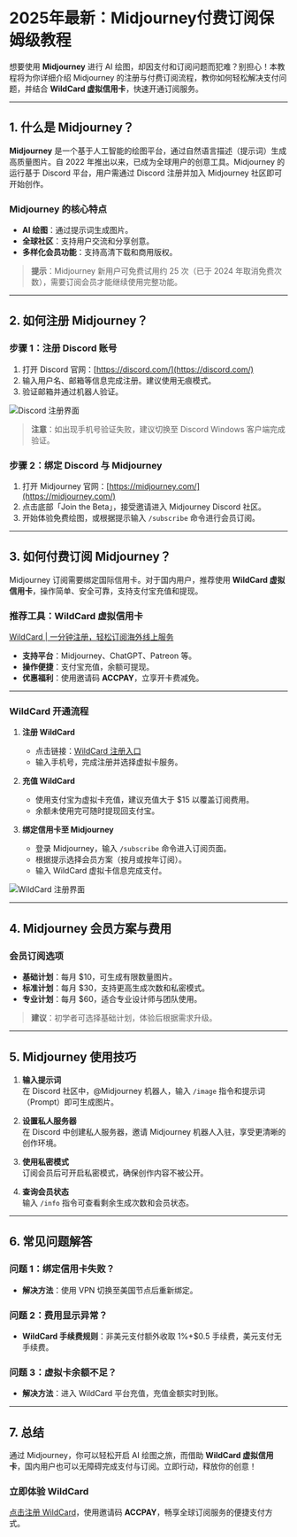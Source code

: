 # 2025年最新：Midjourney付费订阅保姆级教程

想要使用 **Midjourney** 进行 AI 绘图，却因支付和订阅问题而犯难？别担心！本教程将为你详细介绍 Midjourney 的注册与付费订阅流程，教你如何轻松解决支付问题，并结合 **WildCard 虚拟信用卡**，快速开通订阅服务。

---

## 1. 什么是 Midjourney？

**Midjourney** 是一个基于人工智能的绘图平台，通过自然语言描述（提示词）生成高质量图片。自 2022 年推出以来，已成为全球用户的创意工具。Midjourney 的运行基于 Discord 平台，用户需通过 Discord 注册并加入 Midjourney 社区即可开始创作。

### Midjourney 的核心特点
- **AI 绘图**：通过提示词生成图片。
- **全球社区**：支持用户交流和分享创意。
- **多样化会员功能**：支持高清下载和商用版权。

> **提示**：Midjourney 新用户可免费试用约 25 次（已于 2024 年取消免费次数），需要订阅会员才能继续使用完整功能。

---

## 2. 如何注册 Midjourney？

### 步骤 1：注册 Discord 账号
1. 打开 Discord 官网：[https://discord.com/](https://discord.com/)
2. 输入用户名、邮箱等信息完成注册。建议使用无痕模式。
3. 验证邮箱并通过机器人验证。

![Discord 注册界面](https://xinyuweb.oss-cn-beijing.aliyuncs.com/img2024/202402290017467.png)

> **注意**：如出现手机号验证失败，建议切换至 Discord Windows 客户端完成验证。

### 步骤 2：绑定 Discord 与 Midjourney
1. 打开 Midjourney 官网：[https://midjourney.com/](https://midjourney.com/)
2. 点击底部「Join the Beta」，接受邀请进入 Midjourney Discord 社区。
3. 开始体验免费绘图，或根据提示输入 `/subscribe` 命令进行会员订阅。

---

## 3. 如何付费订阅 Midjourney？

Midjourney 订阅需要绑定国际信用卡。对于国内用户，推荐使用 **WildCard 虚拟信用卡**，操作简单、安全可靠，支持支付宝充值和提现。

### 推荐工具：WildCard 虚拟信用卡
[WildCard | 一分钟注册，轻松订阅海外线上服务](https://bit.ly/bewildcard)

- **支持平台**：Midjourney、ChatGPT、Patreon 等。
- **操作便捷**：支付宝充值，余额可提现。
- **优惠福利**：使用邀请码 **ACCPAY**，立享开卡费减免。

---

### WildCard 开通流程

1. **注册 WildCard**
   - 点击链接：[WildCard 注册入口](https://bit.ly/bewildcard)
   - 输入手机号，完成注册并选择虚拟卡服务。

2. **充值 WildCard**
   - 使用支付宝为虚拟卡充值，建议充值大于 $15 以覆盖订阅费用。
   - 余额未使用完可随时提现回支付宝。

3. **绑定信用卡至 Midjourney**
   - 登录 Midjourney，输入 `/subscribe` 命令进入订阅页面。
   - 根据提示选择会员方案（按月或按年订阅）。
   - 输入 WildCard 虚拟卡信息完成支付。

![WildCard 注册界面](https://xinyuweb.oss-cn-beijing.aliyuncs.com/img2024/202402290018913.png)

---

## 4. Midjourney 会员方案与费用

### 会员订阅选项
- **基础计划**：每月 $10，可生成有限数量图片。
- **标准计划**：每月 $30，支持更高生成次数和私密模式。
- **专业计划**：每月 $60，适合专业设计师与团队使用。

> **建议**：初学者可选择基础计划，体验后根据需求升级。

---

## 5. Midjourney 使用技巧

1. **输入提示词**  
   在 Discord 社区中，@Midjourney 机器人，输入 `/image` 指令和提示词（Prompt）即可生成图片。

2. **设置私人服务器**  
   在 Discord 中创建私人服务器，邀请 Midjourney 机器人入驻，享受更清晰的创作环境。

3. **使用私密模式**  
   订阅会员后可开启私密模式，确保创作内容不被公开。

4. **查询会员状态**  
   输入 `/info` 指令可查看剩余生成次数和会员状态。

---

## 6. 常见问题解答

### 问题 1：绑定信用卡失败？
- **解决方法**：使用 VPN 切换至美国节点后重新绑定。

### 问题 2：费用显示异常？
- **WildCard 手续费规则**：非美元支付额外收取 1%+$0.5 手续费，美元支付无手续费。

### 问题 3：虚拟卡余额不足？
- **解决方法**：进入 WildCard 平台充值，充值金额实时到账。

---

## 7. 总结

通过 Midjourney，你可以轻松开启 AI 绘图之旅，而借助 **WildCard 虚拟信用卡**，国内用户也可以无障碍完成支付与订阅。立即行动，释放你的创意！

### 立即体验 WildCard
[点击注册 WildCard](https://bit.ly/bewildcard)，使用邀请码 **ACCPAY**，畅享全球订阅服务的便捷支付方式。
